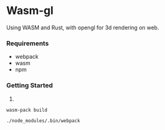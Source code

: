 # Wasm-gl
Using WASM and Rust, with opengl for 3d rendering on web.

### Requirements
- webpack  
- wasm  
- npm

### Getting Started
1.
```
wasm-pack build

./node_modules/.bin/webpack
```